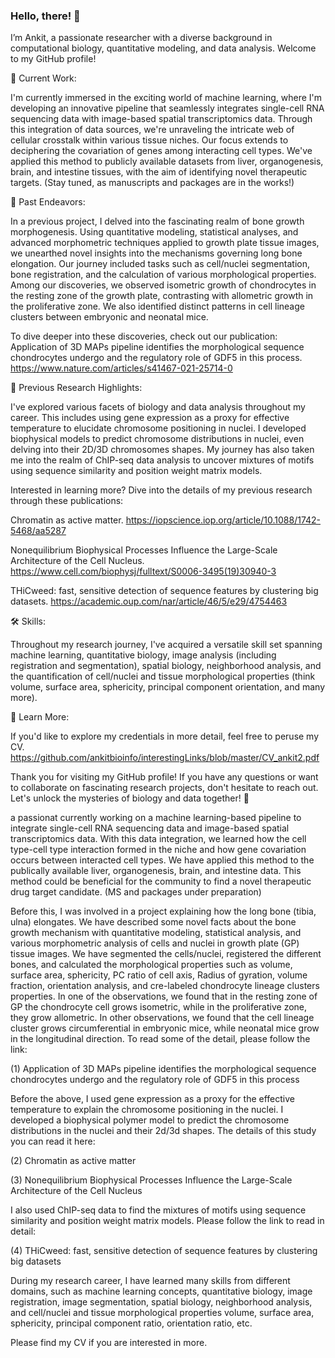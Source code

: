 ### Hello, there! 👋

I’m Ankit, a passionate researcher with a diverse background in computational biology, quantitative modeling, and data analysis. Welcome to my GitHub profile!

🧬 Current Work:

I'm currently immersed in the exciting world of machine learning, where I'm developing an innovative pipeline that seamlessly integrates single-cell RNA sequencing data with image-based spatial transcriptomics data. Through this integration of data sources, we're unraveling the intricate web of cellular crosstalk within various tissue niches. Our focus extends to deciphering the covariation of genes among interacting cell types. We've applied this method to publicly available datasets from liver, organogenesis, brain, and intestine tissues, with the aim of identifying novel therapeutic targets. (Stay tuned, as manuscripts and packages are in the works!)

🦴 Past Endeavors:

In a previous project, I delved into the fascinating realm of bone growth morphogenesis. Using quantitative modeling, statistical analyses, and advanced morphometric techniques applied to growth plate tissue images, we unearthed novel insights into the mechanisms governing long bone elongation. Our journey included tasks such as cell/nuclei segmentation, bone registration, and the calculation of various morphological properties. Among our discoveries, we observed isometric growth of chondrocytes in the resting zone of the growth plate, contrasting with allometric growth in the proliferative zone. We also identified distinct patterns in cell lineage clusters between embryonic and neonatal mice.

To dive deeper into these discoveries, check out our publication: Application of 3D MAPs pipeline identifies the morphological sequence chondrocytes undergo and the regulatory role of GDF5 in this process. https://www.nature.com/articles/s41467-021-25714-0

🔬 Previous Research Highlights:

I've explored various facets of biology and data analysis throughout my career. This includes using gene expression as a proxy for effective temperature to elucidate chromosome positioning in nuclei. I developed biophysical models to predict chromosome distributions in nuclei, even delving into their 2D/3D chromosomes shapes. My journey has also taken me into the realm of ChIP-seq data analysis to uncover mixtures of motifs using sequence similarity and position weight matrix models.

Interested in learning more? Dive into the details of my previous research through these publications:

Chromatin as active matter.
https://iopscience.iop.org/article/10.1088/1742-5468/aa5287

Nonequilibrium Biophysical Processes Influence the Large-Scale Architecture of the Cell Nucleus.
https://www.cell.com/biophysj/fulltext/S0006-3495(19)30940-3

THiCweed: fast, sensitive detection of sequence features by clustering big datasets.
https://academic.oup.com/nar/article/46/5/e29/4754463


🛠️ Skills:

Throughout my research journey, I've acquired a versatile skill set spanning machine learning, quantitative biology, image analysis (including registration and segmentation), spatial biology, neighborhood analysis, and the quantification of cell/nuclei and tissue morphological properties (think volume, surface area, sphericity, principal component orientation, and many more).


📄 Learn More:

If you'd like to explore my credentials in more detail, feel free to peruse my CV.
https://github.com/ankitbioinfo/interestingLinks/blob/master/CV_ankit2.pdf

Thank you for visiting my GitHub profile! If you have any questions or want to collaborate on fascinating research projects, don't hesitate to reach out. Let's unlock the mysteries of biology and data together! 🌟



a passionat currently working on a machine learning-based pipeline to integrate single-cell RNA sequencing data and image-based spatial transcriptomics data. With this data integration, we learned how the cell type-cell type interaction formed in the niche and how gene covariation occurs between interacted cell types. We have applied this method to the publically available liver, organogenesis, brain, and intestine data. This method could be beneficial for the community to find a novel therapeutic drug target candidate. (MS and packages under preparation)


Before this, I was involved in a project explaining how the long bone (tibia, ulna) elongates. We have described some novel facts about the bone growth mechanism with quantitative modeling, statistical analysis, and various morphometric analysis of cells and nuclei in growth plate (GP) tissue images. We have segmented the cells/nuclei, registered the different bones, and calculated the morphological properties such as volume, surface area, sphericity, PC ratio of cell axis, Radius of gyration, volume fraction, orientation analysis, and cre-labeled chondrocyte lineage clusters properties. In one of the observations, we found that in the resting zone of GP the chondrocyte cell grows isometric, while in the proliferative zone, they grow allometric. In other observations, we found that the cell lineage cluster grows circumferential in embryonic mice, while neonatal mice grow in the longitudinal direction. To read some of the  detail, please follow the link: 

(1) Application of 3D MAPs pipeline identifies the morphological sequence chondrocytes undergo and the regulatory role of GDF5 in this process 


Before the above, I used gene expression as a proxy for the effective temperature to explain the chromosome positioning in the nuclei. I developed a biophysical polymer model to predict the chromosome distributions in the nuclei and their 2d/3d shapes. The details of this study you can read it here: 

(2) Chromatin as active matter 

(3) Nonequilibrium Biophysical Processes Influence the Large-Scale Architecture of the Cell Nucleus

I also used ChIP-seq data to find the mixtures of motifs using sequence similarity and position weight matrix models. Please follow the link to read in detail: 

(4) THiCweed: fast, sensitive detection of sequence features by clustering big datasets

During my research career, I have learned many skills from different domains, such as machine learning concepts, quantitative biology, image registration, image segmentation, spatial biology, neighborhood analysis, and cell/nuclei and tissue morphological properties volume, surface area, sphericity, principal component ratio, orientation ratio, etc. 

Please find my CV if you are interested in more. 




<!--
**ankitbioinfo/ankitbioinfo** is a ✨ _special_ ✨ repository because its `README.md` (this file) appears on your GitHub profile.



Here are some ideas to get you started:

- 🔭 



- 🌱 I’m currently learning ...
- 👯 I’m looking to collaborate on ...
- 🤔 I’m looking for help with ...
- 💬 Ask me about ...
- 📫 How to reach me: ...
- 😄 Pronouns: ...
- ⚡ Fun fact: ...
-->

